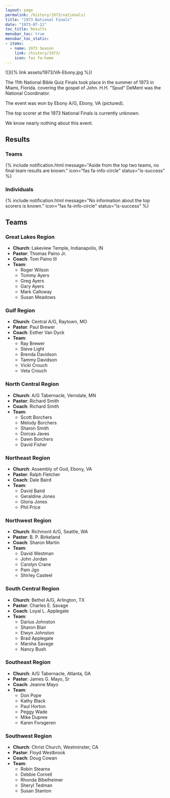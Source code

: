 ```yaml
---
layout: page
permalink: /history/1973/nationals/
title: "1973 National Finals"
date: "1973-07-11"
toc_title: Results
menubar_toc: true
menubar_toc_static:
- items:
  - name: 1973 Season
    link: /history/1973/
    icon: fas fa-home
---
```


![]({% link assets/1973/VA-Ebony.jpg %})

The 11th National Bible Quiz Finals took place in the summer of 1973 in Miami, Florida. covering the gospel of John. H.H. "Spud" DeMent was the National Coordinator.

The event was won by Ebony A/G, Ebony, VA (pictured).

The top scorer at the 1973 National Finals is currently unknown.

We know nearly nothing about this event.

## Results

### Teams

{% include notification.html
   message="Aside from the top two teams, no final team results are known."
   icon="fas fa-info-circle"
   status="is-success" %}

### Individuals

{% include notification.html
   message="No information about the top scorers is known."
   icon="fas fa-info-circle"
   status="is-success" %}

## Teams

### Great Lakes Region

* **Church**: Lakeview Temple, Indianapolis, IN
* **Pastor**: Thomas Paino Jr.
* **Coach**: Tom Paino III
* **Team**:
    * Roger Wilson
    * Tommy Ayers
    * Greg Ayers
    * Gary Ayers
    * Mark Calloway
    * Susan Meadows

### Gulf Region

* **Church**: Central A/G, Raytown, MO
* **Pastor**: Paul Brewer
* **Coach**: Esther Van Dyck
* **Team**:
    * Ray Brewer
    * Steve Light
    * Brenda Davidson
    * Tammy Davidson
    * Vicki Crouch
    * Veta Crouch

### North Central Region

* **Church**: A/G Tabernacle, Verndale, MN
* **Pastor**: Richard Smith
* **Coach**: Richard Smith
* **Team**:
    * Scott Borchers
    * Melody Borchers
    * Sharon Smith
    * Dorcas Javes
    * Dawn Borchers
    * David Fisher

### Northeast Region

* **Church**: Assembly of God, Ebony, VA
* **Pastor**: Ralph Fletcher
* **Coach**: Dale Baird
* **Team**:
    * David Baird
    * Geraldine Jones
    * Gloria Jones
    * Phil Price

### Northwest Region

* **Church**: Richmont A/G, Seattle, WA
* **Pastor**: B. P. Birkeland
* **Coach**: Sharon Martin
* **Team**:
    * David Westman
    * John Jordan
    * Carolyn Crane
    * Pam Jgo
    * Shirley Casteel

### South Central Region

* **Church**: Bethel A/G, Arlington, TX
* **Pastor**: Charles E. Savage
* **Coach**: Loyal L. Applegate
* **Team**:
    * Darius Johnston
    * Sharon Blair
    * Elwyn Johnston
    * Brad Applegate
    * Marsha Savage
    * Nancy Bush

### Southeast Region

* **Church**: A/G Tabernacle, Atlanta, GA
* **Pastor**: James G. Mayo, Sr
* **Coach**: Jeanne Mayo
* **Team**:
    * Don Pope
    * Kathy Black
    * Paul Horton
    * Peggy Wade
    * Mike Dupree
    * Karen Forsgeren

### Southwest Region

* **Church**: Christ Church, Westminster, CA
* **Pastor**: Floyd Westbrook
* **Coach**: Doug Cowan
* **Team**:
    * Robin Stearns
    * Debbie Cornell
    * Rhonda Bibelheimer
    * Sheryl Tedman
    * Susan Stanton
